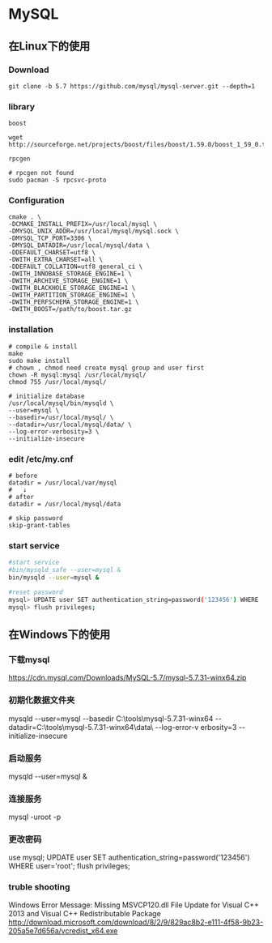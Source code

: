 # MySQL

## 在Linux下的使用

### Download

```shell
git clone -b 5.7 https://github.com/mysql/mysql-server.git --depth=1
```

### library

`boost`

```shell
wget  http://sourceforge.net/projects/boost/files/boost/1.59.0/boost_1_59_0.tar.gz
```

 `rpcgen`

```shell
# rpcgen not found
sudo pacman -S rpcsvc-proto
```

### Configuration

```shell
cmake . \
-DCMAKE_INSTALL_PREFIX=/usr/local/mysql \
-DMYSQL_UNIX_ADDR=/usr/local/mysql/mysql.sock \
-DMYSQL_TCP_PORT=3306 \
-DMYSQL_DATADIR=/usr/local/mysql/data \
-DDEFAULT_CHARSET=utf8 \
-DWITH_EXTRA_CHARSET=all \
-DDEFAULT_COLLATION=utf8_general_ci \
-DWITH_INNOBASE_STORAGE_ENGINE=1 \
-DWITH_ARCHIVE_STORAGE_ENGINE=1 \
-DWITH_BLACKHOLE_STORAGE_ENGINE=1 \
-DWITH_PARTITION_STORAGE_ENGINE=1 \
-DWITH_PERFSCHEMA_STORAGE_ENGINE=1 \
-DWITH_BOOST=/path/to/boost.tar.gz

```

### installation

```shell
# compile & install
make
sudo make install
# chown , chmod need create mysql group and user first
chown -R mysql:mysql /usr/local/mysql/
chmod 755 /usr/local/mysql/

# initialize database
/usr/local/mysql/bin/mysqld \
--user=mysql \
--basedir=/usr/local/mysql/ \
--datadir=/usr/local/mysql/data/ \
--log-error-verbosity=3 \
--initialize-insecure
```

### edit /etc/my.cnf

```shell
# before
datadir = /usr/local/var/mysql
#   ↓
# after
datadir = /usr/local/mysql/data

# skip password
skip-grant-tables
```

### start service

```bash
#start service
#bin/mysqld_safe --user=mysql &
bin/mysqld --user=mysql &

#reset password
mysql> UPDATE user SET authentication_string=password('123456') WHERE     user='root';
mysql> flush privileges;

```



## 在Windows下的使用

### 下载mysql

https://cdn.mysql.com/Downloads/MySQL-5.7/mysql-5.7.31-winx64.zip



### 初期化数据文件夹

mysqld --user=mysql --basedir C:\tools\mysql-5.7.31-winx64 --datadir=C:\tools\mysql-5.7.31-winx64\data\ --log-error-v erbosity=3 --initialize-insecure

### 启动服务
mysqld --user=mysql &

### 连接服务
mysql -uroot -p

### 更改密码
use mysql;
UPDATE user SET authentication_string=password('123456') WHERE user='root';
flush privileges;

### truble shooting
Windows Error Message: Missing MSVCP120.dll File
Update for Visual C++ 2013 and Visual C++ Redistributable Package
http://download.microsoft.com/download/8/2/9/829ac8b2-e111-4f58-9b23-205a5e7d656a/vcredist_x64.exe